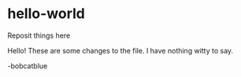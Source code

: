 # hello-world
Reposit things here

Hello!  These are some changes to the file.  I have nothing witty to say.

-bobcatblue
